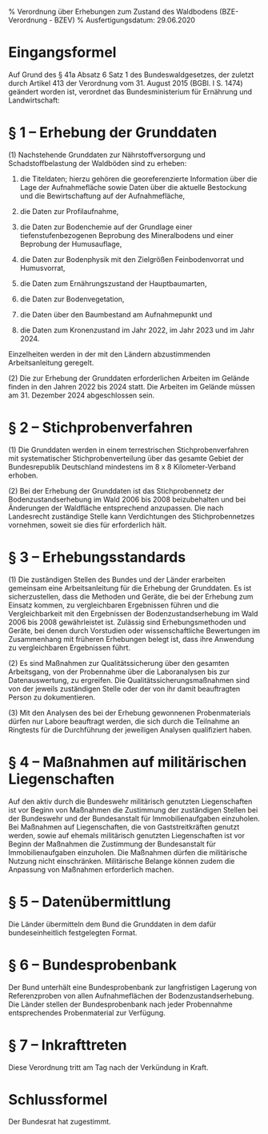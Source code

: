 % Verordnung über Erhebungen zum Zustand des Waldbodens  (BZE-Verordnung - BZEV)
% Ausfertigungsdatum: 29.06.2020
 
# Eingangsformel

Auf Grund des § 41a Absatz 6 Satz 1 des Bundeswaldgesetzes, der zuletzt durch Artikel 413 der Verordnung vom 31. August 2015 (BGBl. I S. 1474) geändert worden ist, verordnet das Bundesministerium für Ernährung und Landwirtschaft:

# § 1 – Erhebung der Grunddaten

(1) Nachstehende Grunddaten zur Nährstoffversorgung und Schadstoffbelastung der Waldböden sind zu erheben:

1. die Titeldaten; hierzu gehören die georeferenzierte Information über die Lage der Aufnahmefläche sowie Daten über die aktuelle Bestockung und die Bewirtschaftung auf der Aufnahmefläche,

2. die Daten zur Profilaufnahme,

3. die Daten zur Bodenchemie auf der Grundlage einer tiefenstufenbezogenen Beprobung des Mineralbodens und einer Beprobung der Humusauflage,

4. die Daten zur Bodenphysik mit den Zielgrößen Feinbodenvorrat und Humusvorrat,

5. die Daten zum Ernährungszustand der Hauptbaumarten,

6. die Daten zur Bodenvegetation,

7. die Daten über den Baumbestand am Aufnahmepunkt und

8. die Daten zum Kronenzustand im Jahr 2022, im Jahr 2023 und im Jahr 2024.

Einzelheiten werden in der mit den Ländern abzustimmenden Arbeitsanleitung geregelt.

(2) Die zur Erhebung der Grunddaten erforderlichen Arbeiten im Gelände finden in den Jahren 2022 bis 2024 statt. Die Arbeiten im Gelände müssen am 31. Dezember 2024 abgeschlossen sein.

# § 2 – Stichprobenverfahren

(1) Die Grunddaten werden in einem terrestrischen Stichprobenverfahren mit systematischer Stichprobenverteilung über das gesamte Gebiet der Bundesrepublik Deutschland mindestens im 8 x 8 Kilometer-Verband erhoben.

(2) Bei der Erhebung der Grunddaten ist das Stichprobennetz der Bodenzustandserhebung im Wald 2006 bis 2008 beizubehalten und bei Änderungen der Waldfläche entsprechend anzupassen. Die nach Landesrecht zuständige Stelle kann Verdichtungen des Stichprobennetzes vornehmen, soweit sie dies für erforderlich hält.

# § 3 – Erhebungsstandards

(1) Die zuständigen Stellen des Bundes und der Länder erarbeiten gemeinsam eine Arbeitsanleitung für die Erhebung der Grunddaten. Es ist sicherzustellen, dass die Methoden und Geräte, die bei der Erhebung zum Einsatz kommen, zu vergleichbaren Ergebnissen führen und die Vergleichbarkeit mit den Ergebnissen der Bodenzustandserhebung im Wald 2006 bis 2008 gewährleistet ist. Zulässig sind Erhebungsmethoden und Geräte, bei denen durch Vorstudien oder wissenschaftliche Bewertungen im Zusammenhang mit früheren Erhebungen belegt ist, dass ihre Anwendung zu vergleichbaren Ergebnissen führt.

(2) Es sind Maßnahmen zur Qualitätssicherung über den gesamten Arbeitsgang, von der Probennahme über die Laboranalysen bis zur Datenauswertung, zu ergreifen. Die Qualitätssicherungsmaßnahmen sind von der jeweils zuständigen Stelle oder der von ihr damit beauftragten Person zu dokumentieren.

(3) Mit den Analysen des bei der Erhebung gewonnenen Probenmaterials dürfen nur Labore beauftragt werden, die sich durch die Teilnahme an Ringtests für die Durchführung der jeweiligen Analysen qualifiziert haben.

# § 4 – Maßnahmen auf militärischen Liegenschaften

Auf den aktiv durch die Bundeswehr militärisch genutzten Liegenschaften ist vor Beginn von Maßnahmen die Zustimmung der zuständigen Stellen bei der Bundeswehr und der Bundesanstalt für Immobilienaufgaben einzuholen. Bei Maßnahmen auf Liegenschaften, die von Gaststreitkräften genutzt werden, sowie auf ehemals militärisch genutzten Liegenschaften ist vor Beginn der Maßnahmen die Zustimmung der Bundesanstalt für Immobilienaufgaben einzuholen. Die Maßnahmen dürfen die militärische Nutzung nicht einschränken. Militärische Belange können zudem die Anpassung von Maßnahmen erforderlich machen.

# § 5 – Datenübermittlung

Die Länder übermitteln dem Bund die Grunddaten in dem dafür bundeseinheitlich festgelegten Format.

# § 6 – Bundesprobenbank

Der Bund unterhält eine Bundesprobenbank zur langfristigen Lagerung von Referenzproben von allen Aufnahmeflächen der Bodenzustandserhebung. Die Länder stellen der Bundesprobenbank nach jeder Probennahme entsprechendes Probenmaterial zur Verfügung.

# § 7 – Inkrafttreten

Diese Verordnung tritt am Tag nach der Verkündung in Kraft.

# Schlussformel

Der Bundesrat hat zugestimmt.
